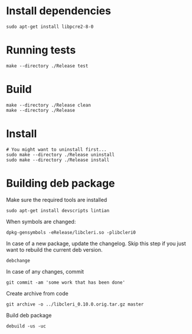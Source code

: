 # Install dependencies
```
sudo apt-get install libpcre2-8-0
```

# Running tests
```
make --directory ./Release test
```

# Build
```
make --directory ./Release clean
make --directory ./Release
```

# Install
```
# You might want to uninstall first...
sudo make --directory ./Release uninstall
sudo make --directory ./Release install
```

# Building deb package
Make sure the required tools are installed
```
sudo apt-get install devscripts lintian
```

When symbols are changed:
```
dpkg-gensymbols -eRelease/libcleri.so -plibcleri0
```

In case of a new package, update the changelog.
Skip this step if you just want to rebuild the current deb version.
```
debchange
```

In case of any changes, commit
```
git commit -am 'some work that has been done'
```

Create archive from code
```
git archive -o ../libcleri_0.10.0.orig.tar.gz master
```

Build deb package
```
debuild -us -uc
```



